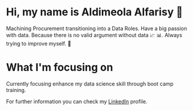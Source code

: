 # Hi, my name is Aldimeola Alfarisy :wave:

Machining Procurement transitioning into a Data Roles. Have a big passion with data. Because there is no valid argument without data :chart_with_upwards_trend: :bar_chart:. Always trying to improve myself. :muscle:

# What I'm focusing on

Currently focusing enhance my data science skill through boot camp training.

For further information you can check my [LinkedIn](https://www.linkedin.com/in/aldimeolaalfarisy/) profile.

<!---
aldimeolaalfarisy/aldimeolaalfarisy is a ✨ special ✨ repository because its `README.md` (this file) appears on your GitHub profile.
You can click the Preview link to take a look at your changes.
--->
